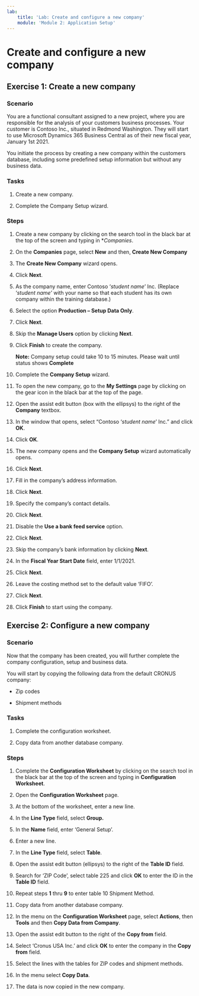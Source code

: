 ```yaml
---
lab:
    title: 'Lab: Create and configure a new company'
    module: 'Module 2: Application Setup'
---
```


# Create and configure a new company

## Exercise 1: Create a new company

### Scenario

You are a functional consultant assigned to a new project, where you are
responsible for the analysis of your customers business processes. Your customer
is Contoso Inc., situated in Redmond Washington. They will start to use
Microsoft Dynamics 365 Business Central as of their new fiscal year, January 1st
2021.

You initiate the process by creating a new company within the customers
database, including some predefined setup information but without any business
data.

### Tasks

1.  Create a new company.

2.  Complete the Company Setup wizard.

### Steps

1.  Create a new company by clicking on the search tool in the black bar at the top of the screen and typing in **Companies*.

2.  On the **Companies** page, select **New** and then, **Create New
    Company**

3.  The **Create New Company** wizard opens.

4.  Click **Next**.

5.  As the company name, enter Contoso ‘*student name*’ Inc. (Replace
    ‘*student name’* with your name so that each student has its own company
    within the training database.)

6.  Select the option **Production – Setup Data Only**.

7.  Click **Next**.

8.  Skip the **Manage Users** option by clicking **Next**.

9.  Click **Finish** to create the company.

    **Note:** Company setup could take 10 to 15 minutes. Please wait until status shows **Complete** 

10.  Complete the **Company Setup** wizard.

11.  To open the new company, go to the **My Settings** page by clicking on the gear icon in the black bar at the top of the page. 

12.  Open the assist edit button (box with the ellipsys) to the right of the **Company** textbox.

13.  In the window that opens, select “Contoso ‘*student name*’ Inc.” and
    click **OK**.

14.  Click **OK**.

15.  The new company opens and the **Company Setup** wizard automatically
    opens.

16.  Click **Next**.

17.  Fill in the company’s address information.

18.  Click **Next**.

19.  Specify the company’s contact details.

20. Click **Next**.

21. Disable the **Use a bank feed service** option.

22. Click **Next**.

23. Skip the company’s bank information by clicking **Next**.

24. In the **Fiscal Year Start Date** field, enter 1/1/2021.

25. Click **Next**.

26. Leave the costing method set to the default value ‘FIFO’.

27. Click **Next**.

28. Click **Finish** to start using the company.

## Exercise 2: Configure a new company

### Scenario

Now that the company has been created, you will further complete the company
configuration, setup and business data.

You will start by copying the following data from the default CRONUS company:

-   Zip codes

-   Shipment methods

### Tasks

1.  Complete the configuration worksheet.

2.  Copy data from another database company.

### Steps

1.  Complete the **Configuration Worksheet** by clicking on the search tool in the black bar at the top of the screen and typing in **Configuration Worksheet**.

2.  Open the **Configuration Worksheet** page.

3.  At the bottom of the worksheet, enter a new line.

4.  In the **Line Type** field, select **Group.**

5.  In the **Name** field, enter ‘General Setup’.

6.  Enter a new line.

7.  In the **Line Type** field, select **Table**.

8.  Open the assist edit button (ellipsys) to the right of the **Table ID** field.

9.  Search for ‘ZIP Code’, select table 225 and click **OK** to enter the ID
    in the **Table ID** field.

10.  Repeat steps **1** thru **9** to enter table 10 Shipment Method.

11.  Copy data from another database company.

12.  In the menu on the **Configuration Worksheet** page, select **Actions**,
    then **Tools** and then **Copy Data from Company**.

13.  Open the assist edit button to the right of the **Copy from** field.

14.  Select ‘Cronus USA Inc.’ and click **OK** to enter the company in the
    **Copy from** field.

15.  Select the lines with the tables for ZIP codes and shipment methods.

16.  In the menu select **Copy Data**.

17.  The data is now copied in the new company.
